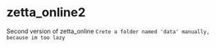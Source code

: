 # zetta_online2
Second version of zetta_online
`Crete a folder named 'data' manually, because im too lazy`